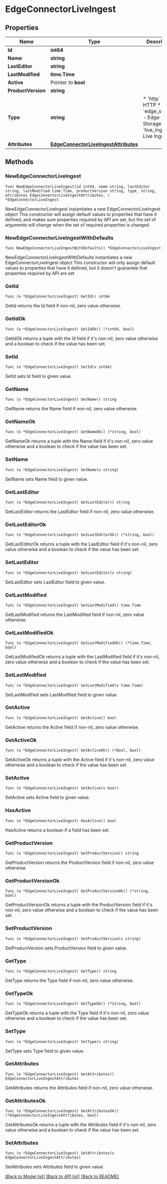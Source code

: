 # EdgeConnectorLiveIngest

## Properties

Name | Type | Description | Notes
------------ | ------------- | ------------- | -------------
**Id** | **int64** |  | [readonly] 
**Name** | **string** |  | 
**LastEditor** | **string** |  | [readonly] 
**LastModified** | **time.Time** |  | [readonly] 
**Active** | Pointer to **bool** |  | [optional] 
**ProductVersion** | **string** |  | [readonly] 
**Type** | **string** | * &#x60;http&#x60; - HTTP * &#x60;edge_storage&#x60; - Edge Storage * &#x60;live_ingest&#x60; - Live Ingest | 
**Attributes** | [**EdgeConnectorLiveIngestAttributes**](EdgeConnectorLiveIngestAttributes.md) |  | 

## Methods

### NewEdgeConnectorLiveIngest

`func NewEdgeConnectorLiveIngest(id int64, name string, lastEditor string, lastModified time.Time, productVersion string, type_ string, attributes EdgeConnectorLiveIngestAttributes, ) *EdgeConnectorLiveIngest`

NewEdgeConnectorLiveIngest instantiates a new EdgeConnectorLiveIngest object
This constructor will assign default values to properties that have it defined,
and makes sure properties required by API are set, but the set of arguments
will change when the set of required properties is changed

### NewEdgeConnectorLiveIngestWithDefaults

`func NewEdgeConnectorLiveIngestWithDefaults() *EdgeConnectorLiveIngest`

NewEdgeConnectorLiveIngestWithDefaults instantiates a new EdgeConnectorLiveIngest object
This constructor will only assign default values to properties that have it defined,
but it doesn't guarantee that properties required by API are set

### GetId

`func (o *EdgeConnectorLiveIngest) GetId() int64`

GetId returns the Id field if non-nil, zero value otherwise.

### GetIdOk

`func (o *EdgeConnectorLiveIngest) GetIdOk() (*int64, bool)`

GetIdOk returns a tuple with the Id field if it's non-nil, zero value otherwise
and a boolean to check if the value has been set.

### SetId

`func (o *EdgeConnectorLiveIngest) SetId(v int64)`

SetId sets Id field to given value.


### GetName

`func (o *EdgeConnectorLiveIngest) GetName() string`

GetName returns the Name field if non-nil, zero value otherwise.

### GetNameOk

`func (o *EdgeConnectorLiveIngest) GetNameOk() (*string, bool)`

GetNameOk returns a tuple with the Name field if it's non-nil, zero value otherwise
and a boolean to check if the value has been set.

### SetName

`func (o *EdgeConnectorLiveIngest) SetName(v string)`

SetName sets Name field to given value.


### GetLastEditor

`func (o *EdgeConnectorLiveIngest) GetLastEditor() string`

GetLastEditor returns the LastEditor field if non-nil, zero value otherwise.

### GetLastEditorOk

`func (o *EdgeConnectorLiveIngest) GetLastEditorOk() (*string, bool)`

GetLastEditorOk returns a tuple with the LastEditor field if it's non-nil, zero value otherwise
and a boolean to check if the value has been set.

### SetLastEditor

`func (o *EdgeConnectorLiveIngest) SetLastEditor(v string)`

SetLastEditor sets LastEditor field to given value.


### GetLastModified

`func (o *EdgeConnectorLiveIngest) GetLastModified() time.Time`

GetLastModified returns the LastModified field if non-nil, zero value otherwise.

### GetLastModifiedOk

`func (o *EdgeConnectorLiveIngest) GetLastModifiedOk() (*time.Time, bool)`

GetLastModifiedOk returns a tuple with the LastModified field if it's non-nil, zero value otherwise
and a boolean to check if the value has been set.

### SetLastModified

`func (o *EdgeConnectorLiveIngest) SetLastModified(v time.Time)`

SetLastModified sets LastModified field to given value.


### GetActive

`func (o *EdgeConnectorLiveIngest) GetActive() bool`

GetActive returns the Active field if non-nil, zero value otherwise.

### GetActiveOk

`func (o *EdgeConnectorLiveIngest) GetActiveOk() (*bool, bool)`

GetActiveOk returns a tuple with the Active field if it's non-nil, zero value otherwise
and a boolean to check if the value has been set.

### SetActive

`func (o *EdgeConnectorLiveIngest) SetActive(v bool)`

SetActive sets Active field to given value.

### HasActive

`func (o *EdgeConnectorLiveIngest) HasActive() bool`

HasActive returns a boolean if a field has been set.

### GetProductVersion

`func (o *EdgeConnectorLiveIngest) GetProductVersion() string`

GetProductVersion returns the ProductVersion field if non-nil, zero value otherwise.

### GetProductVersionOk

`func (o *EdgeConnectorLiveIngest) GetProductVersionOk() (*string, bool)`

GetProductVersionOk returns a tuple with the ProductVersion field if it's non-nil, zero value otherwise
and a boolean to check if the value has been set.

### SetProductVersion

`func (o *EdgeConnectorLiveIngest) SetProductVersion(v string)`

SetProductVersion sets ProductVersion field to given value.


### GetType

`func (o *EdgeConnectorLiveIngest) GetType() string`

GetType returns the Type field if non-nil, zero value otherwise.

### GetTypeOk

`func (o *EdgeConnectorLiveIngest) GetTypeOk() (*string, bool)`

GetTypeOk returns a tuple with the Type field if it's non-nil, zero value otherwise
and a boolean to check if the value has been set.

### SetType

`func (o *EdgeConnectorLiveIngest) SetType(v string)`

SetType sets Type field to given value.


### GetAttributes

`func (o *EdgeConnectorLiveIngest) GetAttributes() EdgeConnectorLiveIngestAttributes`

GetAttributes returns the Attributes field if non-nil, zero value otherwise.

### GetAttributesOk

`func (o *EdgeConnectorLiveIngest) GetAttributesOk() (*EdgeConnectorLiveIngestAttributes, bool)`

GetAttributesOk returns a tuple with the Attributes field if it's non-nil, zero value otherwise
and a boolean to check if the value has been set.

### SetAttributes

`func (o *EdgeConnectorLiveIngest) SetAttributes(v EdgeConnectorLiveIngestAttributes)`

SetAttributes sets Attributes field to given value.



[[Back to Model list]](../README.md#documentation-for-models) [[Back to API list]](../README.md#documentation-for-api-endpoints) [[Back to README]](../README.md)


